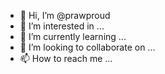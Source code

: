 - 👋 Hi, I’m @prawproud
- 👀 I’m interested in ...
- 🌱 I’m currently learning ...
- 💞️ I’m looking to collaborate on ...
- 📫 How to reach me ...

<!---
prawproud/prawproud is a ✨ special ✨ repository because its `README.md` (this file) appears on your GitHub profile.
You can click the Preview link to take a look at your changes.
--->
